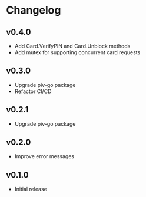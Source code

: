 # Changelog

## v0.4.0

- Add Card.VerifyPIN and Card.Unblock methods
- Add mutex for supporting concurrent card requests

## v0.3.0

- Upgrade piv-go package
- Refactor CI/CD

## v0.2.1

- Upgrade piv-go package

## v0.2.0

- Improve error messages

## v0.1.0

- Initial release
